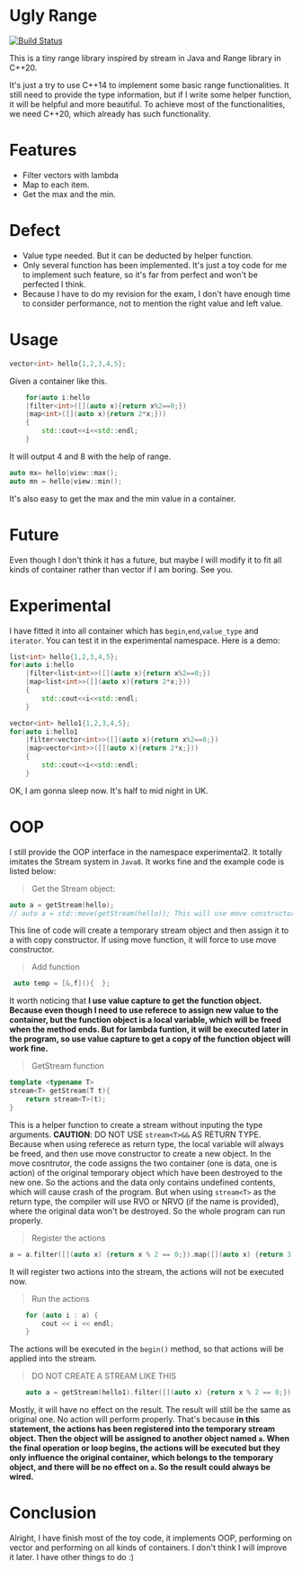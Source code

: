 # Ugly Range

[![Build Status](https://travis-ci.org/joemccann/dillinger.svg?branch=master)](https://travis-ci.org/joemccann/dillinger)

This is a tiny range library inspired by stream in Java and Range library in C++20.

It's just a try to use C++14 to implement some basic range functionalities. It still need to provide the type information, but if I write some helper function, it will be helpful and more beautiful. To achieve most of the functionalities, we need C\++20, which already has such functionality.

# Features

  - Filter vectors with lambda
  - Map to each item.
  - Get the max and the min.


# Defect

- Value type needed. But it can be deducted by helper function.
- Only several function has been implemented. It's just a toy code for me to implement such feature, so it's far from perfect and won't be perfected I think.
- Because I have to do my revision for the exam, I don't have enough time to consider performance, not to mention the right value and left value.

# Usage
```c++
vector<int> hello{1,2,3,4,5};
```
Given a container like this.
```c++
    for(auto i:hello
    |filter<int>([](auto x){return x%2==0;})
    |map<int>([](auto x){return 2*x;}))
    {
        std::cout<<i<<std::endl;
    }
```
It will output 4 and 8 with the help of range.

```c++
auto mx= hello|view::max();
auto mn = hello|view::min();
```
It's also easy to get the max and the min value in a container.

# Future
Even though I don't think it has a future, but maybe I will modify it to fit all kinds of container rather than vector if I am boring. See you.

# Experimental
I have fitted it into all container which has `begin`,`end`,`value_type` and `iterator`. You can test it in the experimental namespace.
Here is a demo:
```c++
list<int> hello{1,2,3,4,5};
for(auto i:hello
    |filter<list<int>>([](auto x){return x%2==0;})
    |map<list<int>>([](auto x){return 2*x;}))
    {
        std::cout<<i<<std::endl;
    }
```
```c++
vector<int> hello1{1,2,3,4,5};
for(auto i:hello1
    |filter<vector<int>>([](auto x){return x%2==0;})
    |map<vector<int>>([](auto x){return 2*x;}))
    {
        std::cout<<i<<std::endl;
    }
```
OK, I am gonna sleep now. It's half to mid night in UK.

# OOP
I still provide the OOP interface in the namespace experimental2. It totally imitates the Stream system in `Java8`. It works fine and the example code is listed below:
> Get the Stream object:
```c++
auto a = getStream(hello);
// auto a = std::move(getStream(hello)); This will use move constructor
```
This line of code will create a temporary stream object and then assign it to a with copy constructor. If using move function, it will force to use move constructor.

> Add function
```c++
 auto temp = [&,f](){  };
```
It worth noticing that **I use value capture to get the function object. Because even though I need to use referece to assign new value to the container, but the function object is a local variable, which will be freed when the method ends. But for lambda funtion, it will be executed later in the program, so use value capture to get a copy of the function object will work fine.**

> GetStream function
```c++
template <typename T>
stream<T> getStream(T t){
    return stream<T>(t);
}
```

This is a helper function to create a stream without inputing the type arguments. 
**CAUTION**: DO NOT USE `stream<T>&&` AS RETURN TYPE. 
Because when using referece as return type, the local variable will always be freed, and then use move constructor to create a new object. In the move cosntrutor, the code assigns the two container (one is data, one is action) of the original temporary object which have been destroyed to the new one. So the actions and the data only contains undefined contents, which will cause crash of the program.
But when using `stream<T>` as the return type, the compiler will use RVO or NRVO (if the name is provided), where the original data won't be destroyed. So the whole program can run properly.

> Register the actions
```c++
a = a.filter([](auto x) {return x % 2 == 0;}).map([](auto x) {return 3 * x;});
```
It will register two actions into the stream, the actions will not be executed now.

> Run the actions
```c++
	for (auto i : a) {
		cout << i << endl;
	}
```
The actions will be executed in the `begin()` method, so that actions will be applied into the stream.

> DO NOT CREATE A STREAM LIKE THIS
```c++
	auto a = getStream(hello1).filter([](auto x) {return x % 2 == 0;}).map([](auto x) {return 3 * x;});
```
 Mostly, it will have no effect on the result. The result will still be the same as original one. No action will perform properly. That's because **in this statement, the actions has been registered into the temporary stream object. Then  the object will be assigned to another object named `a`. When the final operation or loop begins, the actions will be executed but they only influence the original container, which belongs to the temporary object, and there will be no effect on `a`. So the result could always be wired.** 
 
 # Conclusion
 Alright, I have finish most of the toy code, it implements OOP, performing on vector and performing on all kinds of containers. I don't think I will improve it later. I have other things to do :)